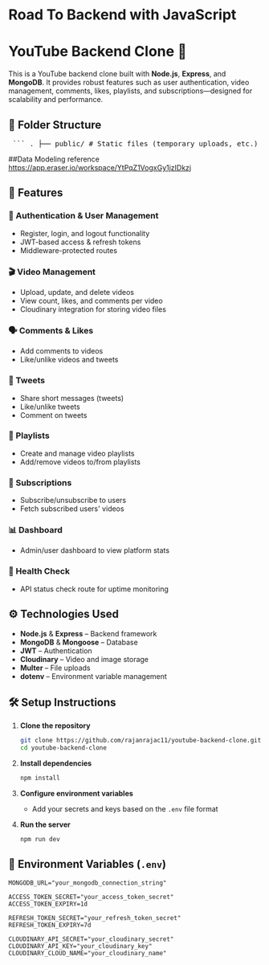 # Road To Backend with JavaScript
# YouTube Backend Clone 🎥

This is a YouTube backend clone built with **Node.js**, **Express**, and **MongoDB**. It provides robust features such as user authentication, video management, comments, likes, playlists, and subscriptions—designed for scalability and performance.

## 📁 Folder Structure

<pre lang="markdown"> ``` . ├── public/ # Static files (temporary uploads, etc.) ├── src/ │ ├── controllers/ # Route handler logic │ ├── db/ # Database connection │ ├── middlewares/ # Authentication, file uploads │ ├── models/ # Mongoose models for database │ ├── routes/ # Express routes │ └── utils/ # Utilities (e.g., error handling, cloudinary config) ``` </pre>

##Data Modeling reference
https://app.eraser.io/workspace/YtPqZ1VogxGy1jzIDkzj

## 🚀 Features

### 🔐 Authentication & User Management
- Register, login, and logout functionality
- JWT-based access & refresh tokens
- Middleware-protected routes

### 🎬 Video Management
- Upload, update, and delete videos
- View count, likes, and comments per video
- Cloudinary integration for storing video files

### 🗣️ Comments & Likes
- Add comments to videos
- Like/unlike videos and tweets

### 📝 Tweets
- Share short messages (tweets)
- Like/unlike tweets
- Comment on tweets

### 📂 Playlists
- Create and manage video playlists
- Add/remove videos to/from playlists

### 📡 Subscriptions
- Subscribe/unsubscribe to users
- Fetch subscribed users' videos

### 📊 Dashboard
- Admin/user dashboard to view platform stats

### 🧪 Health Check
- API status check route for uptime monitoring

## ⚙️ Technologies Used

- **Node.js** & **Express** – Backend framework
- **MongoDB** & **Mongoose** – Database
- **JWT** – Authentication
- **Cloudinary** – Video and image storage
- **Multer** – File uploads
- **dotenv** – Environment variable management


## 🛠️ Setup Instructions

1. **Clone the repository**

    ```bash
    git clone https://github.com/rajanrajac11/youtube-backend-clone.git
    cd youtube-backend-clone
    ```

2. **Install dependencies**

    ```bash
    npm install
    ```

3. **Configure environment variables**
    - Add your secrets and keys based on the `.env` file format

4. **Run the server**

    ```bash
    npm run dev
    ```

## 📂 Environment Variables (`.env`)

```env
MONGODB_URL="your_mongodb_connection_string"

ACCESS_TOKEN_SECRET="your_access_token_secret"
ACCESS_TOKEN_EXPIRY=1d

REFRESH_TOKEN_SECRET="your_refresh_token_secret"
REFRESH_TOKEN_EXPIRY=7d

CLOUDINARY_API_SECRET="your_cloudinary_secret"
CLOUDINARY_API_KEY="your_cloudinary_key"
CLOUDINARY_CLOUD_NAME="your_cloudinary_name" 
```



    
